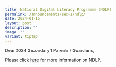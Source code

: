 ```yaml
---
title: National Digital Literacy Programme (NDLP)
permalink: /announcements/sec-1/ndlp/
date: 2024-01-15
layout: post
description: ""
image: ""
variant: tiptap
---
```

<p>Dear 2024 Secondary 1 Parents / Guardians,</p><p>Please click&nbsp;<a href="https://www.kranjisec.moe.edu.sg/future-ready-learning/Overview/NDLP/" rel="noopener noreferrer nofollow" target="_blank">here</a> for more information on NDLP.</p>